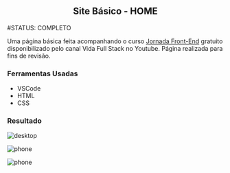 <h2 align="center">Site Básico - HOME</h2>

#STATUS: COMPLETO

Uma página básica feita acompanhando o curso [Jornada Front-End](https://youtube.com/playlist?list=PLMy95_4XE08MRsQvaSQnHzyooNevGTNtS) gratuito disponibilizado pelo canal Vida Full Stack no Youtube. Página realizada para fins de revisão.

### Ferramentas Usadas

- VSCode
- HTML
- CSS

### Resultado

![desktop](https://user-images.githubusercontent.com/71882342/161981329-4b085455-7138-4490-b692-089e1159fd88.png)

![phone](https://user-images.githubusercontent.com/71882342/161981848-46f6aa60-7c41-42d8-9f0a-d972b4d8c9c2.png)

![phone](https://user-images.githubusercontent.com/71882342/161981932-fb53d822-96a4-416c-9986-07d84c7fd1c1.png)

